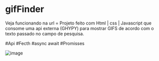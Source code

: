 # gifFinder
Veja funcionando na url = 
Projeto feito com Html | css | Javascript  que consome uma api externa (GHYPY) para mostrar GIFS de acordo com o texto passado no campo de pesquisa.

#Api
#Fecth
#async await
#Promisses

![image](https://user-images.githubusercontent.com/101120593/181797007-639e7756-62db-4e82-bb6d-2331a422742d.png)

